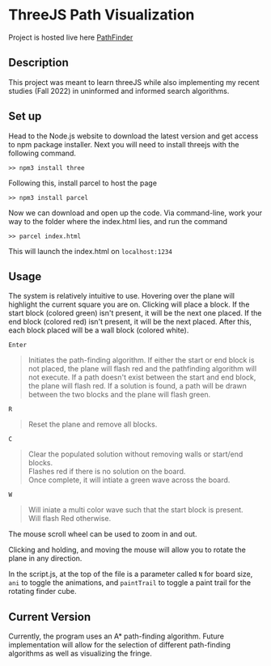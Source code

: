 # ThreeJS Path Visualization

Project is hosted live here
<a href="https://ethanlchristensen.github.io/threeJS_PathFinder/">PathFinder</a>

## Description
This project was meant to learn threeJS while also implementing my recent studies (Fall 2022) in uninformed and informed search algorithms.
## Set up
Head to the Node.js website to download the latest version and get access to npm package installer. Next you will need to install threejs with the following command.

```>> npm3 install three```

Following this, install parcel to host the page

```>> npm3 install parcel```

Now we can download and open up the code. Via command-line, work your way to the folder where the index.html lies, and run the command 

```>> parcel index.html```

This will launch the index.html on ```localhost:1234```

## Usage
The system is relatively intuitive to use. Hovering over the plane will highlight the current square you are on. Clicking will place a block. If the start block (colored green) isn't present, it will be the next one placed. If the end block (colored red) isn't present, it will be the next placed. After this, each block placed will be a wall block (colored white).

```Enter```<br/>
>Initiates the path-finding algorithm. If either the start or end block is not placed, the plane will flash red and the pathfinding algorithm will not execute. If a path doesn't exist between the start and end block, the plane will flash red. If a solution is found, a path will be drawn between the two blocks and the plane will flash green. 

```R```<br/>
>Reset the plane and remove all blocks.<br/>

```C```<br/>
>Clear the populated solution without removing walls or start/end blocks.<br/>
>Flashes red if there is no solution on the board.<br/>
>Once complete, it will intiate a green wave across the board.<br/>

```W```<br/>
>Will iniate a multi color wave such that the start block is present.<br/>
>Will flash Red otherwise.<br/>

The mouse scroll wheel can be used to zoom in and out.

Clicking and holding, and moving the mouse will allow you to rotate the plane in any direction.

In the script.js, at the top of the file is a parameter called ```N``` for board size, ```ani``` to toggle the animations, and ```paintTrail``` to toggle a  paint trail for the rotating finder cube.
## Current Version
Currently, the program uses an A* path-finding algorithm. Future implementation will allow for the selection of different path-finding algorithms as well as visualizing the fringe.
